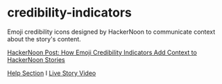 # credibility-indicators
Emoji credibility icons designed by HackerNoon to communicate context about the story's content. 

[HackerNoon Post: How Emoji Credibility Indicators Add Context to HackerNoon Stories](https://hackernoon.com/how-emoji-credibility-indicators-add-context-to-stories)

[Help Section](https://help.hackernoon.com/emoji-credibility-indicators)  I  [Live Story Video](https://www.youtube.com/watch?v=dZdXRnmdQtQ)       
